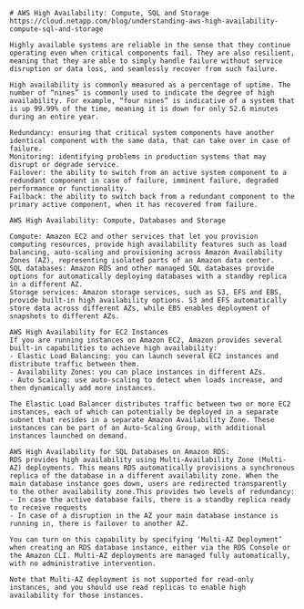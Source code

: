    # AWS High Availability: Compute, SQL and Storage
    https://cloud.netapp.com/blog/understanding-aws-high-availability-compute-sql-and-storage

    Highly available systems are reliable in the sense that they continue operating even when critical components fail. They are also resilient, meaning that they are able to simply handle failure without service disruption or data loss, and seamlessly recover from such failure.

    High availability is commonly measured as a percentage of uptime. The number of “nines” is commonly used to indicate the degree of high availability. For example, “four nines” is indicative of a system that is up 99.99% of the time, meaning it is down for only 52.6 minutes during an entire year.

    Redundancy: ensuring that critical system components have another identical component with the same data, that can take over in case of failure.
    Monitoring: identifying problems in production systems that may disrupt or degrade service.
    Failover: the ability to switch from an active system component to a redundant component in case of failure, imminent failure, degraded performance or functionality.
    Failback: the ability to switch back from a redundant component to the primary active component, when it has recovered from failure.

    AWS High Availability: Compute, Databases and Storage

    Compute: Amazon EC2 and other services that let you provision computing resources, provide high availability features such as load balancing, auto-scaling and provisioning across Amazon Availability Zones (AZ), representing isolated parts of an Amazon data center.
    SQL databases: Amazon RDS and other managed SQL databases provide options for automatically deploying databases with a standby replica in a different AZ.
    Storage services: Amazon storage services, such as S3, EFS and EBS, provide built-in high availability options. S3 and EFS automatically store data across different AZs, while EBS enables deployment of snapshots to different AZs.

    AWS High Availability for EC2 Instances
    If you are running instances on Amazon EC2, Amazon provides several built-in capabilities to achieve high availability:
    - Elastic Load Balancing: you can launch several EC2 instances and distribute traffic between them.
    - Availability Zones: you can place instances in different AZs.
    - Auto Scaling: use auto-scaling to detect when loads increase, and then dynamically add more instances.

    The Elastic Load Balancer distributes traffic between two or more EC2 instances, each of which can potentially be deployed in a separate subnet that resides in a separate Amazon Availability Zone. These instances can be part of an Auto-Scaling Group, with additional instances launched on demand.

    AWS High Availability for SQL Databases on Amazon RDS: 
    RDS provides high availability using Multi-Availability Zone (Multi-AZ) deployments. This means RDS automatically provisions a synchronous replica of the database in a different availability zone. When the main database instance goes down, users are redirected transparently to the other availability zone.This provides two levels of redundancy:
    - In case the active database fails, there is a standby replica ready to receive requests
    - In case of a disruption in the AZ your main database instance is running in, there is failover to another AZ.

    You can turn on this capability by specifying ‘Multi-AZ Deployment’ when creating an RDS database instance, either via the RDS Console or the Amazon CLI. Multi-AZ deployments are managed fully automatically, with no administrative intervention.

    Note that Multi-AZ deployment is not supported for read-only instances, and you should use read replicas to enable high availability for those instances.